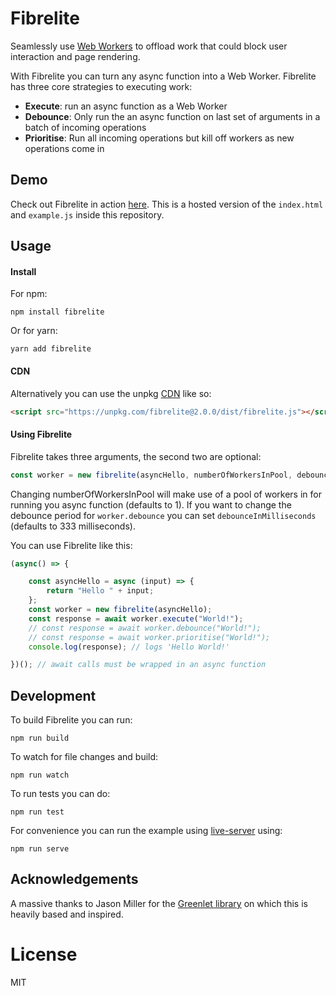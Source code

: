 # Fibrelite

Seamlessly use [Web Workers](https://developer.mozilla.org/en-US/docs/Web/API/Web_Workers_API/Using_web_workers) to offload work that could block user interaction and page rendering. 

With Fibrelite you can turn any async function into a Web Worker. Fibrelite has three core strategies to executing work:

* **Execute**: run an async function as a Web Worker
* **Debounce**: Only run the an async function on last set of arguments in a batch of incoming operations 
* **Prioritise**: Run all incoming operations but kill off workers as new operations come in

## Demo

Check out Fibrelite in action [here](https://jamesmilneruk.github.io/fibrelite/). This is a hosted version of the `index.html` and `example.js` inside this repository.

## Usage


#### Install

For npm:

```
npm install fibrelite
```

Or for yarn:

```
yarn add fibrelite
```

#### CDN

Alternatively you can use the unpkg [CDN](https://www.cloudflare.com/learning/cdn/what-is-a-cdn/) like so:

```html
<script src="https://unpkg.com/fibrelite@2.0.0/dist/fibrelite.js"></script>
```

#### Using Fibrelite

Fibrelite takes three arguments, the second two are optional:

```javascript
const worker = new fibrelite(asyncHello, numberOfWorkersInPool, debounceInMilliseconds);
```

Changing numberOfWorkersInPool will make use of a pool of workers in for running you async function (defaults to 1). If you want to change the debounce period for `worker.debounce` you can set `debounceInMilliseconds` (defaults to 333 milliseconds).

You can use Fibrelite like this:

```javascript
(async() => { 

    const asyncHello = async (input) => {
        return "Hello " + input;
    };
    const worker = new fibrelite(asyncHello);
    const response = await worker.execute("World!");
    // const response = await worker.debounce("World!");
    // const response = await worker.prioritise("World!");
    console.log(response); // logs 'Hello World!'

})(); // await calls must be wrapped in an async function
```

## Development

To build Fibrelite you can run:

``` 
npm run build
```

To watch for file changes and build:

```
npm run watch
```

To run tests you can do:

```
npm run test
```

For convenience you can run the example using [live-server](https://www.npmjs.com/package/live-server) using:

```
npm run serve
```

## Acknowledgements

A massive thanks to Jason Miller for the [Greenlet library](https://github.com/developit/greenlet) on which this is heavily based and inspired.

# License

MIT